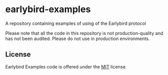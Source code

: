 # earlybird-examples
A repository containing examples of using of the Earlybird protocol

Please note that all the code in this repository is not production-quality and has not been audited. Please do not use in production environments.

## License

Earlybird Examples code is offered under the [MIT](LICENSE-MIT) license.
